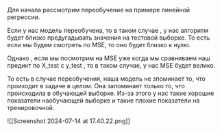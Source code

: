 Для начала рассмотрим переобучение на примере линейной регрессии. 

Если у нас модель переобучена, то в таком случае , у нас алгоритм будет близко предугадывать значения на тестовой выборке. То есть если мы будем смотреть по MSE, то оно будет близко к нулю. 

Однако , если мы посмотрим на MSE уже когда мы сравниваем наш предикт по X_test с y_test , то в таком случае, у нас MSE будет велико.

То есть в случае переобучения, наша модель не зпоминает то, что проиходит в задаче в целом. Она запоминает только то, что происходила в обучающей выборке. Из-за этого у нас такие хорошие показатели наобучающей выборке и такие плохие показатели на тренировочной. 

![[Screenshot 2024-07-14 at 17.40.22.png]]

